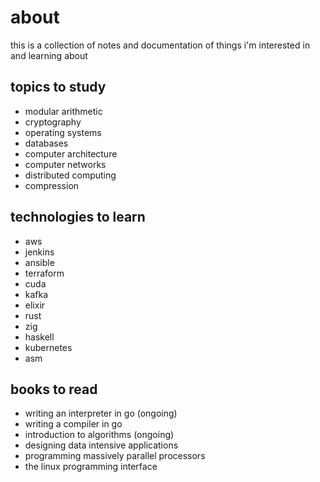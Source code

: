 # about

this is a collection of notes and documentation of things i'm interested in and learning about

## topics to study

- modular arithmetic
- cryptography
- operating systems
- databases
- computer architecture
- computer networks
- distributed computing
- compression

## technologies to learn

- aws
- jenkins
- ansible
- terraform
- cuda
- kafka
- elixir
- rust
- zig
- haskell
- kubernetes
- asm

## books to read

- writing an interpreter in go (ongoing)
- writing a compiler in go
- introduction to algorithms (ongoing)
- designing data intensive applications
- programming massively parallel processors
- the linux programming interface
